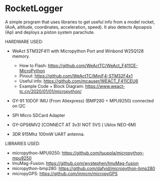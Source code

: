 # RocketLogger
A simple program that uses libraries to get useful info from a model rocket, (AoA, altitude, coordinates, acceleration, speed). It also detects Apoapsis (Ap) and deploys a piston system parachute.

HARDWARE USED:

  - WeAct STM32F411 with Micropython Port and Winbond W25Q128 memory.
    - How to Flash: https://github.com/WeActTC/WeAct_F411CE-MicroPython
    - Pinout: https://github.com/WeActTC/MiniF4-STM32F4x1
    - Useful info: https://github.com/mcauser/WEACT_F411CEU6
    - Example Code + Block Diagram: https://www.weact-tc.cn/2020/01/01/micropython/ 

  - GY-91 10DOF IMU (From Aliexpress) (BMP280 + MPU9250) connected on I2C

  - SPI Micro SDCard Adapter

  - GY-GPS6MV2 [CONNECT AT 3v3! NOT 5V!] ( Ublox NEO-6M)

  - 3DR 915Mhz 100mW UART antenna.

LIBRARIES USED:
  - micropython-MPU9250: https://github.com/tuupola/micropython-mpu9250
  - ImuMag-Fusion: https://github.com/wystephen/ImuMag-fusion
  - micropython-bmp280: https://github.com/dafvid/micropython-bmp280
  - micropyGPS: https://github.com/inmcm/micropyGPS
